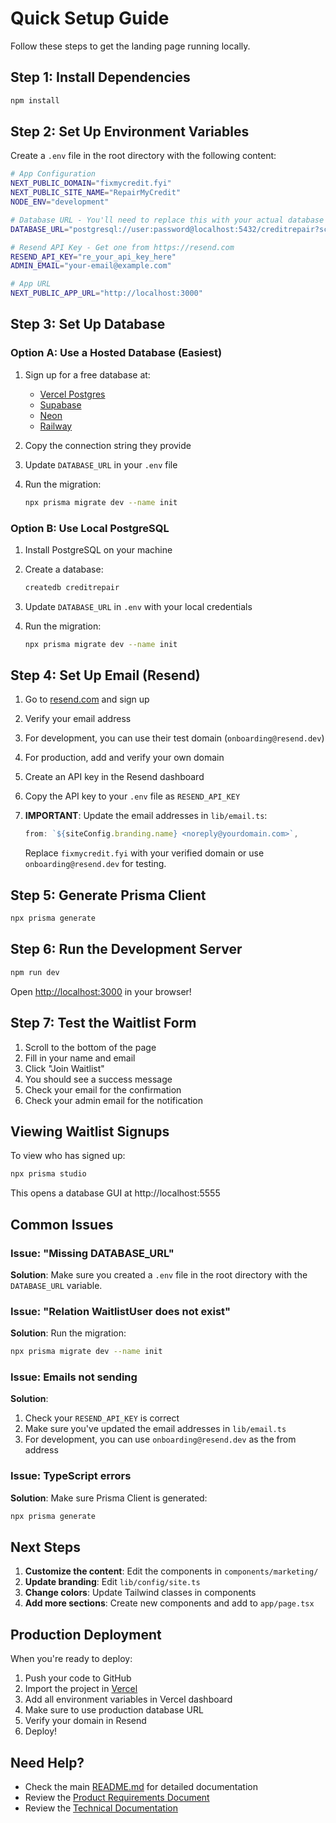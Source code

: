 # Quick Setup Guide

Follow these steps to get the landing page running locally.

## Step 1: Install Dependencies

```bash
npm install
```

## Step 2: Set Up Environment Variables

Create a `.env` file in the root directory with the following content:

```bash
# App Configuration
NEXT_PUBLIC_DOMAIN="fixmycredit.fyi"
NEXT_PUBLIC_SITE_NAME="RepairMyCredit"
NODE_ENV="development"

# Database URL - You'll need to replace this with your actual database
DATABASE_URL="postgresql://user:password@localhost:5432/creditrepair?schema=public"

# Resend API Key - Get one from https://resend.com
RESEND_API_KEY="re_your_api_key_here"
ADMIN_EMAIL="your-email@example.com"

# App URL
NEXT_PUBLIC_APP_URL="http://localhost:3000"
```

## Step 3: Set Up Database

### Option A: Use a Hosted Database (Easiest)

1. Sign up for a free database at:
   - [Vercel Postgres](https://vercel.com/storage/postgres)
   - [Supabase](https://supabase.com)
   - [Neon](https://neon.tech)
   - [Railway](https://railway.app)

2. Copy the connection string they provide

3. Update `DATABASE_URL` in your `.env` file

4. Run the migration:
   ```bash
   npx prisma migrate dev --name init
   ```

### Option B: Use Local PostgreSQL

1. Install PostgreSQL on your machine

2. Create a database:
   ```sql
   createdb creditrepair
   ```

3. Update `DATABASE_URL` in `.env` with your local credentials

4. Run the migration:
   ```bash
   npx prisma migrate dev --name init
   ```

## Step 4: Set Up Email (Resend)

1. Go to [resend.com](https://resend.com) and sign up

2. Verify your email address

3. For development, you can use their test domain (`onboarding@resend.dev`)

4. For production, add and verify your own domain

5. Create an API key in the Resend dashboard

6. Copy the API key to your `.env` file as `RESEND_API_KEY`

7. **IMPORTANT**: Update the email addresses in `lib/email.ts`:
   ```typescript
   from: `${siteConfig.branding.name} <noreply@yourdomain.com>`,
   ```
   Replace `fixmycredit.fyi` with your verified domain or use `onboarding@resend.dev` for testing.

## Step 5: Generate Prisma Client

```bash
npx prisma generate
```

## Step 6: Run the Development Server

```bash
npm run dev
```

Open [http://localhost:3000](http://localhost:3000) in your browser!

## Step 7: Test the Waitlist Form

1. Scroll to the bottom of the page
2. Fill in your name and email
3. Click "Join Waitlist"
4. You should see a success message
5. Check your email for the confirmation
6. Check your admin email for the notification

## Viewing Waitlist Signups

To view who has signed up:

```bash
npx prisma studio
```

This opens a database GUI at http://localhost:5555

## Common Issues

### Issue: "Missing DATABASE_URL"

**Solution**: Make sure you created a `.env` file in the root directory with the `DATABASE_URL` variable.

### Issue: "Relation WaitlistUser does not exist"

**Solution**: Run the migration:
```bash
npx prisma migrate dev --name init
```

### Issue: Emails not sending

**Solution**: 
1. Check your `RESEND_API_KEY` is correct
2. Make sure you've updated the email addresses in `lib/email.ts`
3. For development, you can use `onboarding@resend.dev` as the from address

### Issue: TypeScript errors

**Solution**: Make sure Prisma Client is generated:
```bash
npx prisma generate
```

## Next Steps

1. **Customize the content**: Edit the components in `components/marketing/`
2. **Update branding**: Edit `lib/config/site.ts`
3. **Change colors**: Update Tailwind classes in components
4. **Add more sections**: Create new components and add to `app/page.tsx`

## Production Deployment

When you're ready to deploy:

1. Push your code to GitHub
2. Import the project in [Vercel](https://vercel.com)
3. Add all environment variables in Vercel dashboard
4. Make sure to use production database URL
5. Verify your domain in Resend
6. Deploy!

## Need Help?

- Check the main [README.md](./README.md) for detailed documentation
- Review the [Product Requirements Document](./.cursor/Product%20Requirements%20Document%20(PRD).md)
- Review the [Technical Documentation](./.cursor/Technical%20Documentation.md)

